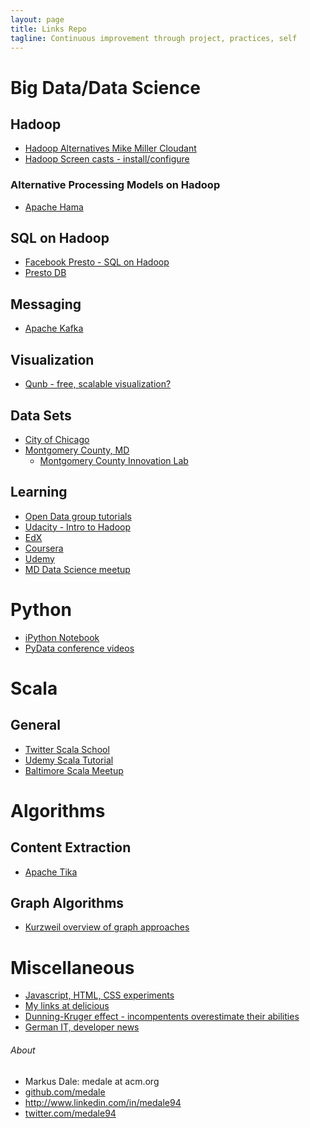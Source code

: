 ```yaml
---
layout: page
title: Links Repo
tagline: Continuous improvement through project, practices, self
---
```


# Big Data/Data Science

## Hadoop
* [Hadoop Alternatives Mike Miller Cloudant](http://gigaom.com/2012/07/07/why-the-days-are-numbered-for-hadoop-as-we-know-it/)
* [Hadoop Screen casts - install/configure](http://www.hadoopscreencasts.com/)

### Alternative Processing Models on Hadoop
* [Apache Hama](http://hama.apache.org/)

## SQL on Hadoop
* [Facebook Presto - SQL on Hadoop](http://gigaom.com/2013/11/06/facebook-open-sources-its-sql-on-hadoop-engine-and-the-web-rejoices/)
* [Presto DB](http://prestodb.io/)

## Messaging
* [Apache Kafka](http://kafka.apache.org/)

## Visualization
* [Qunb - free, scalable visualization?](http://www.qunb.com/)

## Data Sets
* [City of Chicago](https://data.cityofchicago.org/)
* [Montgomery County, MD](https://data.montgomerycountymd.gov/)
    * [Montgomery County Innovation Lab](https://data.montgomerycountymd.gov/)

## Learning
* [Open Data group tutorials](http://tutorials.opendatagroup.com/)
* [Udacity - Intro to Hadoop](https://www.udacity.com/course/ud617)
* [EdX](https://www.edx.org/)
* [Coursera](https://www.coursera.org/)
* [Udemy](https://www.udemy.com/)
* [MD Data Science meetup](http://www.meetup.com/Data-Science-MD/)

# Python
* [iPython Notebook](http://ipython.org/)
* [PyData conference videos](http://vimeo.com/pydata/)

# Scala

## General
* [Twitter Scala School](http://twitter.github.io/scala_school/)
* [Udemy Scala Tutorial](https://blog.udemy.com/scala-tutorial-getting-started-with-scala/)
* [Baltimore Scala Meetup](http://www.meetup.com/Baltimore-Scala/)

# Algorithms

## Content Extraction
* [Apache Tika](http://tika.apache.org/)

## Graph Algorithms
* [Kurzweil overview of graph approaches](http://www.kurzweilai.net/a-simplified-graphical-approach-to-machine-learning)

# Miscellaneous
* [Javascript, HTML, CSS experiments](http://jsfiddle.net/)
* [My links at delicious](https://delicious.com/medale94)
* [Dunning-Kruger effect - incompentents overestimate their abilities](http://en.wikipedia.org/wiki/Dunning%E2%80%93Kruger_effect)
* [German IT, developer news](http://www.heise.de/)

<h6>About</h6>
   <ul>
     <li class="contact">Markus Dale: medale at acm.org</li>
     <li class="github"><a href="http://github.com/medale/" rel="me">github.com/medale</a></li>
     <li class="linkedin"><a href="http://www.linkedin.com/in/medale94" rel="me">http://www.linkedin.com/in/medale94</a></li>
     <li class="twitter"><a href="http://twitter.com/medale94/" rel="me">twitter.com/medale94</a></li>
   </ul>
